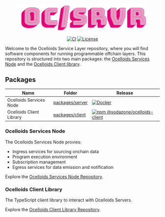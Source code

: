 <div align="center">

<picture>
  <img
    src="https://github.com/sodazone/ocelloids-server/blob/main/.github/assets/oc_server.png?raw=true"
    width="430"
    height="auto"
    alt=""
  />
</picture>

<p align="center">
  <a href="https://github.com/sodazone/ocelloids-server/actions/workflows/ci.yml"><img
      src="https://img.shields.io/github/actions/workflow/status/sodazone/ocelloids-server/ci.yml?branch=main&color=69D2E7&labelColor=A7DBD8"
      alt="CI"
    /></a>
  <a href="https://github.com/sodazone/ocelloids-server/blob/main/LICENSE"><img
      src="https://img.shields.io/github/license/sodazone/ocelloids-server?color=69D2E7&labelColor=A7DBD8"
      alt="License"
    /></a>
</p>
</div>

Welcome to the Ocelloids Service Layer repository, where you will find software components for running programmable offchain layers. This repository is structured into two main packages: the [Ocelloids Services Node](https://github.com/sodazone/ocelloids-server/blob/main/packages/server/) and the [Ocelloids Client library](https://github.com/sodazone/ocelloids-server/blob/main/packages/client/).

## Packages

| Name | Folder | Release |
| ---- | ------ | ------- |
| Ocelloids Services Node | [packages/server](https://github.com/sodazone/ocelloids-server/blob/main/packages/server/) | [![Docker](https://img.shields.io/docker/v/sodazone/ocelloids-server?label=docker&style=flat&color=69D2E7&labelColor=A7DBD8&logo=docker&logoColor=444444)](https://hub.docker.com/r/sodazone/ocelloids-server) |
| Ocelloids Client Library | [packages/client](https://github.com/sodazone/ocelloids-server/blob/main/packages/client/) | <a href="https://www.npmjs.com/package/@sodazone/ocelloids-client"><img src="https://img.shields.io/npm/v/@sodazone/ocelloids-client?color=69D2E7&labelColor=69D2E7&logo=npm&logoColor=333333" alt="npm @sodazone/ocelloids-client" /></a> |

### Ocelloids Services Node

The Ocelloids Services Node provies:

- Ingress services for sourcing onchain data
- Program execution environment
- Subscription management
- Egress services for data emission and notification

Explore the [Ocelloids Services Node Repository](https://github.com/sodazone/ocelloids-server/blob/main/packages/server/).

### Ocelloids Client Library

The TypeScript client library to interact with Ocelloids Servers.

Explore the [Ocelloids Client Library Repository](https://github.com/sodazone/ocelloids-server/blob/main/packages/client/).



